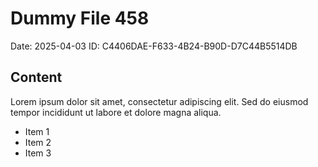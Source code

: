 # Dummy File 458

Date: 2025-04-03
ID: C4406DAE-F633-4B24-B90D-D7C44B5514DB

## Content

Lorem ipsum dolor sit amet, consectetur adipiscing elit.
Sed do eiusmod tempor incididunt ut labore et dolore magna aliqua.

* Item 1
* Item 2
* Item 3

